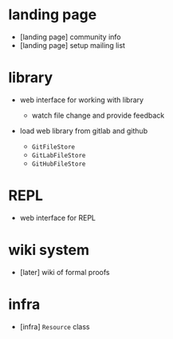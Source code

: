 # landing page

- [landing page] community info
- [landing page] setup mailing list

# library

- web interface for working with library

  - watch file change and provide feedback

- load web library from gitlab and github

  - `GitFileStore`
  - `GitLabFileStore`
  - `GitHubFileStore`

# REPL

- web interface for REPL

# wiki system

- [later] wiki of formal proofs

# infra

- [infra] `Resource` class
